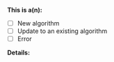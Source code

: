 <!-- Thanks for filing an issue! Before submitting, please fill in the following information. -->

<!--Write the information of your issue-->

**This is a(n):**
<!-- choose one by changing [ ] to [x] -->
- [ ] New algorithm
- [ ] Update to an existing algorithm
- [ ] Error

**Details:**
<!-- Mention the details of algorithm to be added/updated here -->

